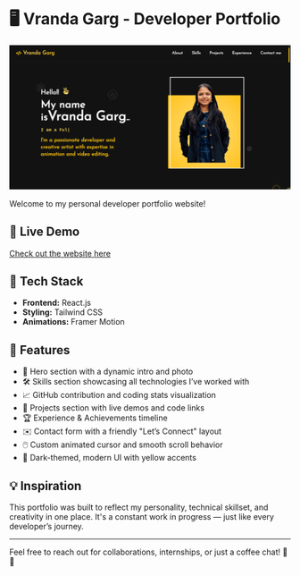 # 🖥️ Vranda Garg - Developer Portfolio

![Portfolio Preview](./public/home.png) <!-- Replace with actual screenshot if you want -->

Welcome to my personal developer portfolio website!

## 🔗 Live Demo
[Check out the website here](https://vrandagarg.me/) 

## 🚀 Tech Stack
- **Frontend:** React.js
- **Styling:** Tailwind CSS
- **Animations:** Framer Motion

## 🎨 Features
- 👋 Hero section with a dynamic intro and photo
- 🛠️ Skills section showcasing all technologies I’ve worked with
- 📈 GitHub contribution and coding stats visualization
- 📂 Projects section with live demos and code links
- 🏆 Experience & Achievements timeline
- ✉️ Contact form with a friendly "Let’s Connect" layout
- 🖱️ Custom animated cursor and smooth scroll behavior
- 🌙 Dark-themed, modern UI with yellow accents

## 💡 Inspiration
This portfolio was built to reflect my personality, technical skillset, and creativity in one place. It's a constant work in progress — just like every developer’s journey.

---

Feel free to reach out for collaborations, internships, or just a coffee chat! 🚀✨
